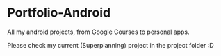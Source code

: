 # Portfolio-Android

All my android projects, from Google Courses to personal apps.

Please check my current (Superplanning) project in the project folder :D
